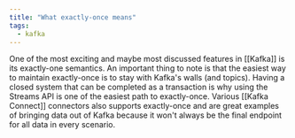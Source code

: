 ```yaml
---
title: "What exactly-once means"
tags:
  - kafka
---
```


One of the most exciting and maybe most discussed features in [[Kafka]] is its exactly-one semantics.
An important thing to note is that the easiest way to maintain exactly-once is to stay with Kafka's walls (and topics). Having a closed system that can be completed as a transaction is why using the Streams API is one of the easiest path to exactly-once.
Various [[Kafka Connect]] connectors also supports exactly-once and are great examples of bringing data out of Kafka because it won't always be the final endpoint for all data in every scenario.

